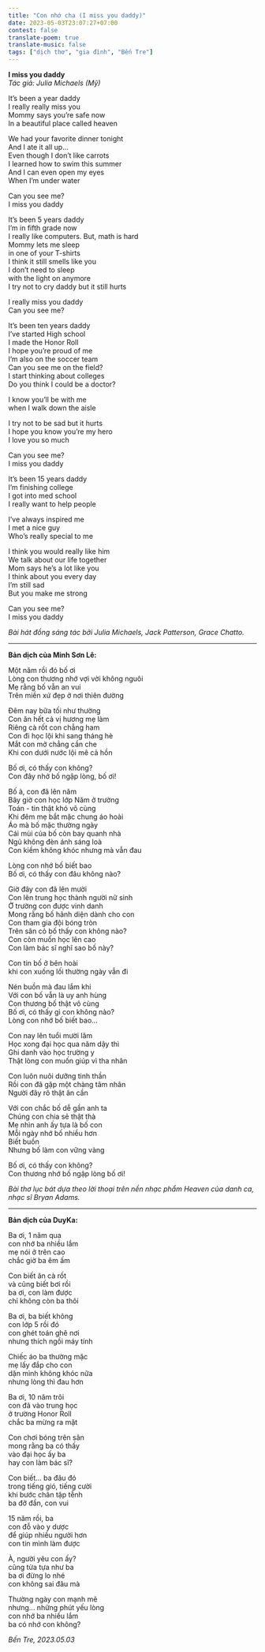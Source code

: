 ```yaml
---
title: "Con nhớ cha (I miss you daddy)"
date: 2023-05-03T23:07:27+07:00
contest: false
translate-poem: true
translate-music: false
tags: ["dịch thơ", "gia đình", "Bến Tre"]
---
```

**I miss you daddy**  
*Tác giả: Julia Michaels (Mỹ)*  
  
It’s been a year daddy  
I really really miss you  
Mommy says you’re safe now  
In a beautiful place called heaven  
  
We had your favorite dinner tonight  
And I ate it all up...  
Even though I don’t like carrots  
I learned how to swim this summer  
And I can even open my eyes  
When I’m under water  
  
Can you see me?  
I miss you daddy  
  
It’s been 5 years daddy  
I’m in fifth grade now  
I really like computers. But, math is hard  
Mommy lets me sleep  
in one of your T-shirts  
I think it still smells like you  
I don’t need to sleep  
with the light on anymore  
I try not to cry daddy but it still hurts  
  
I really miss you daddy  
Can you see me?  
  
It’s been ten years daddy  
I’ve started High school  
I made the Honor Roll  
I hope you’re proud of me  
I’m also on the soccer team  
Can you see me on the field?  
I start thinking about colleges  
Do you think I could be a doctor?  
  
I know you’ll be with me  
when I walk down the aisle  
  
I try not to be sad but it hurts  
I hope you know you’re my hero  
I love you so much  
  
Can you see me?  
I miss you daddy  
  
It’s been 15 years daddy  
I’m finishing college  
I got into med school  
I really want to help people  
  
I’ve always inspired me  
I met a nice guy  
Who’s really special to me  
  
I think you would really like him  
We talk about our life together  
Mom says he’s a lot like you  
I think about you every day  
I’m still sad  
But you make me strong  
  
Can you see me?  
I miss you daddy  
  
*Bài hát đồng sáng tác bởi Julia Michaels, Jack Patterson, Grace Chatto.*  
  
***
  
**Bản dịch của Minh Sơn Lê:**  
  
Một năm rồi đó bố ơi  
Lòng con thương nhớ vợi vời không nguôi  
Mẹ rằng bố vẫn an vui  
Trên miền xứ đẹp ở nơi thiên đường  
  
Đêm nay bữa tối như thường  
Con ăn hết cả vị hương mẹ làm  
Riêng cà rốt con chẳng ham  
Con đi học lội khi sang tháng hè  
Mắt con mở chẳng cần che  
Khi con dưới nước lội mê cả hồn  
  
Bố ơi, có thấy con không?  
Con đây nhớ bố ngập lòng, bố ơi!  
  
Bố à, con đã lên năm  
Bây giờ con học lớp Năm ở trường  
Toán - tin thật khó vô cùng  
Khi đêm mẹ bắt mặc chung áo hoài  
Áo mà bố mặc thường ngày  
Cái mùi của bố còn bay quanh nhà  
Ngủ không đèn ánh sáng loà  
Con kiềm không khóc nhưng mà vẫn đau  
  
Lòng con nhớ bố biết bao  
Bố ơi, có thấy con đâu không nào?  
  
Giờ đây con đã lên mười  
Con lên trung học thành người nữ sinh  
Ở trường con được vinh danh  
Mong rằng bố hãnh diện dành cho con  
Con tham gia đội bóng tròn  
Trên sân cỏ bố thấy con không nào?  
Con còn muốn học lên cao  
Con làm bác sĩ nghĩ sao bố này?  
  
Con tin bố ở bên hoài  
khi con xuống lối thường ngày vẫn đi  
  
Nén buồn mà đau lắm khi  
Với con bố vẫn là uy anh hùng  
Con thương bố thật vô cùng  
Bố ơi, có thấy gì con không nào?  
Lòng con nhớ bố biết bao...  
  
Con nay lên tuổi mười lăm  
Học xong đại học qua năm dậy thì  
Ghi danh vào học trường y  
Thật lòng con muốn giúp vì tha nhân  
  
Con luôn nuôi dưỡng tinh thần  
Rồi con đã gặp một chàng tâm nhân  
Người đây rõ thật ân cần  
  
Với con chắc bố dễ gần anh ta  
Chúng con chia sẻ thật thà  
Mẹ nhìn anh ấy tựa là bố con  
Mỗi ngày nhớ bố nhiều hơn  
Biết buồn  
Nhưng bố làm con vững vàng  
  
Bố ơi, có thấy con không?  
Con thương nhớ bố ngập lòng bố ơi!  
  
*Bài thơ lục bát dựa theo lời thoại trên nền nhạc phẩm Heaven của danh ca, nhạc sĩ Bryan Adams.*
  
***
  
**Bản dịch của DuyKa:**  
  
Ba ơi, 1 năm qua  
con nhớ ba nhiều lắm  
mẹ nói ở trên cao  
chắc giờ ba êm ấm  
  
Con biết ăn cà rốt  
và cũng biết bơi rồi  
ba ơi, con làm được  
chỉ không còn ba thôi  
  
Ba ơi, ba biết không  
con lớp 5 rồi đó  
con ghét toán ghê nơi  
nhưng thích ngồi máy tính  
  
Chiếc áo ba thường mặc  
mẹ lấy đắp cho con  
dặn mình không khóc nữa  
nhưng lòng thì đau hơn  
  
Ba ơi, 10 năm trôi  
con đã vào trung học  
ở trường Honor Roll  
chắc ba mừng ra mặt  
  
Con chơi bóng trên sân  
mong rằng ba có thấy  
vào đại học ấy ba  
hay con làm bác sĩ?  
  
Con biết... ba đâu đó  
trong tiếng gió, tiếng cười  
khi bước chân tập tễnh  
ba đỡ đần, con vui  
  
15 năm rồi, ba  
con đỗ vào y dược  
để giúp nhiều người hơn  
con tin mình làm được  
  
À, người yêu con ấy?  
cũng từa tựa như ba  
ba ơi đừng lo nhé  
con không sai đâu mà  
  
Thường ngày con mạnh mẽ  
nhưng... những phút yếu lòng  
con nhớ ba nhiều lắm  
ba có nhớ con không?  
  
*Bến Tre, 2023.05.03*